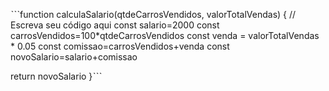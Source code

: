 ˋˋˋfunction calculaSalario(qtdeCarrosVendidos, valorTotalVendas) {
 // Escreva seu código aqui
 const salario=2000
 const carrosVendidos=100*qtdeCarrosVendidos
 const venda = valorTotalVendas * 0.05
 const comissao=carrosVendidos+venda
 const novoSalario=salario+comissao
  
  return novoSalario
}ˋˋˋ